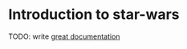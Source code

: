 # Introduction to star-wars

TODO: write [great documentation](http://jacobian.org/writing/what-to-write/)
